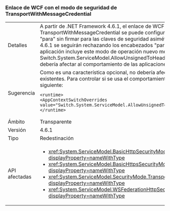 ### <a name="wcf-binding-with-the-transportwithmessagecredential-security-mode"></a>Enlace de WCF con el modo de seguridad de TransportWithMessageCredential

|   |   |
|---|---|
|Detalles|A partir de .NET Framework 4.6.1, el enlace de WCF que usa el modo de seguridad de TransportWithMessageCredential se puede configurar para recibir mensajes con encabezados &quot;para&quot; sin firmar para las claves de seguridad asimétricas. De forma predeterminada, en .NET 4.6.1 se seguirán rechazando los encabezados &quot;para&quot; sin firmar. Solo se aceptarán si una aplicación incluye este modo de operación nuevo mediante el modificador de configuración Switch.System.ServiceModel.AllowUnsignedToHeader. Como es una característica opcional, no debería afectar al comportamiento de las aplicaciones existentes.|
|Sugerencia|Como es una característica opcional, no debería afectar al comportamiento de las aplicaciones existentes. Para controlar si se usa el comportamiento nuevo o no, use la opción de configuración siguiente:<pre><code class="language-xml">&lt;runtime&gt;&#13;&#10;&lt;AppContextSwitchOverrides value=&quot;Switch.System.ServiceModel.AllowUnsignedToHeader=true&quot; /&gt;&#13;&#10;&lt;/runtime&gt;&#13;&#10;</code></pre>|
|Ámbito|Transparente|
|Versión|4.6.1|
|Tipo|Redestinación|
|API afectadas|<ul><li><xref:System.ServiceModel.BasicHttpSecurityMode.TransportWithMessageCredential?displayProperty=nameWithType></li><li><xref:System.ServiceModel.BasicHttpsSecurityMode.TransportWithMessageCredential?displayProperty=nameWithType></li><li><xref:System.ServiceModel.SecurityMode.TransportWithMessageCredential?displayProperty=nameWithType></li><li><xref:System.ServiceModel.WSFederationHttpSecurityMode.TransportWithMessageCredential?displayProperty=nameWithType></li></ul>|

